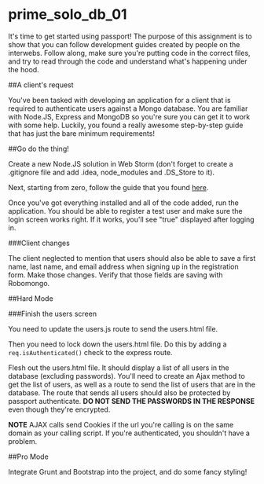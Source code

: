 # prime_solo_db_01

It's time to get started using passport! The purpose of this assignment is to show that you can follow development guides created by people on the interwebs. Follow along, make sure you're putting code in the correct files, and try to read through the code and understand what's happening under the hood. 

##A client's request

You've been tasked with developing an application for a client that is required to authenticate users against a Mongo database. You are familiar with Node.JS, Express and MongoDB so you're sure you can get it to work with some help. Luckily, you found a really awesome step-by-step guide that has just the bare minimum requirements!

##Go do the thing!

Create a new Node.JS solution in Web Storm (don't forget to create a .gitignore file and add .idea, node_modules and .DS_Store to it).

Next, starting from zero, follow the guide that you found [here](https://docs.google.com/a/primeacademy.io/document/d/1SRq1ubPt0AUn8VybhZZ6fBqOoKaKlPIwScycJzFeAFQ/edit?usp=sharing).

Once you've got everything installed and all of the code added, run the application. You should be able to register a test user and make sure the login screen works right. If it works, you'll see "true" displayed after logging in.

###Client changes

The client neglected to mention that users should also be able to save a first name, last name, and email address when signing up in the registration form. Make those changes. Verify that those fields are saving with Robomongo.

##Hard Mode

###Finish the users screen

You need to update the users.js route to send the users.html file.

Then you need to lock down the users.html file. Do this by adding a `req.isAuthenticated()` check to the express route.

Flesh out the users.html file. It should display a list of all users in the database (excluding passwords). You'll need to create an Ajax method to get the list of users, as well as a route to send the list of users that are in the database. The route that sends all users should also be protected by passport authenticate. **DO NOT SEND THE PASSWORDS IN THE RESPONSE** even though they're encrypted. 

**NOTE**
AJAX calls send Cookies if the url you're calling is on the same domain as your calling script. If you're authenticated, you shouldn't have a problem.

##Pro Mode

Integrate Grunt and Bootstrap into the project, and do some fancy styling!



